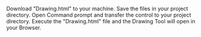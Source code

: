Download "Drawing.html" to your machine.
Save the files in your project directory.
Open Command prompt and transfer the control to your project directory.
Execute the "Drawing.html" file and the Drawing Tool will open in your Browser.
